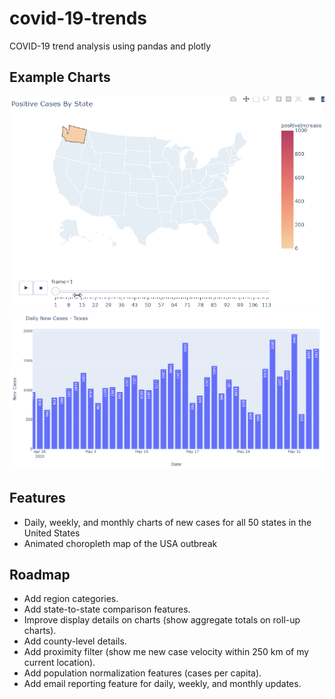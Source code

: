 # covid-19-trends
COVID-19 trend analysis using pandas and plotly

## Example Charts
![Animated choropleth: USA COVID-19 outbreak](animated-choropleth-usa-outbreak.gif)
![Example bar chart: daily new COVID-19 cases in Texas](daily-new-cases-texas.png)

## Features
* Daily, weekly, and monthly charts of new cases for all 50 states in the United States
* Animated choropleth map of the USA outbreak

## Roadmap
* Add region categories.
* Add state-to-state comparison features.
* Improve display details on charts (show aggregate totals on roll-up charts).
* Add county-level details.
* Add proximity filter (show me new case velocity within 250 km of my current location).
* Add population normalization features (cases per capita).
* Add email reporting feature for daily, weekly, and monthly updates.
